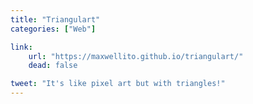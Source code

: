 ```yaml
---
title: "Triangulart"
categories: ["Web"]

link:
    url: "https://maxwellito.github.io/triangulart/"
    dead: false

tweet: "It's like pixel art but with triangles!"
---
```

